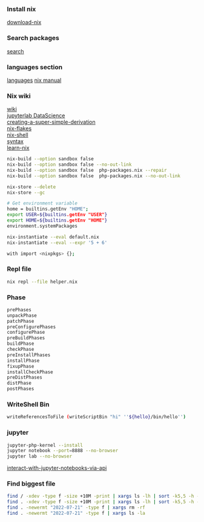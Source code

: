 ### Install nix
[download-nix](https://nixos.org/download.html#download-nix)   

### Search packages 
[search](https://search.nixos.org/packages)    

### languages section
[languages](https://github.com/NixOS/nixpkgs/tree/master/doc/languages-frameworks)
[nix manual](https://ryantm.github.io/nixpkgs/using/configuration/#chap-packageconfig)

### Nix wiki
[wiki](https://nixos.wiki/)   
[jupyterlab DataScience](https://nixos.wiki/wiki/Workgroup:DataScience)   
[creating-a-super-simple-derivation](https://www.sam.today/blog/creating-a-super-simple-derivation-learning-nix-pt-3/)     
[nix-flakes](https://xeiaso.net/blog/nix-flakes-2-2022-02-27)      
[nix-shell](https://nixos.wiki/wiki/Shell_Scripts)   
[syntax](https://gist.github.com/jD91mZM2/ccc42f1068780a52ed20c212120ebdac)   
[learn-nix](https://ianthehenry.com/posts/how-to-learn-nix/)   

```bash
nix-build --option sandbox false
nix-build --option sandbox false --no-out-link
nix-build --option sandbox false  php-packages.nix --repair
nix-build --option sandbox false  php-packages.nix --no-out-link

nix-store --delete
nix-store --gc

# Get environment variable
home = builtins.getEnv "HOME";
export USER=${builtins.getEnv "USER"}
export HOME=${builtins.getEnv "HOME"}
environment.systemPackages

nix-instantiate --eval default.nix 
nix-instantiate --eval --expr '5 + 6'

with import <nixpkgs> {};
```

### Repl file
```bash
nix repl --file helper.nix
```

### Phase
```bash
prePhases
unpackPhase
patchPhase
preConfigurePhases
configurePhase
preBuildPhases
buildPhase
checkPhase
preInstallPhases
installPhase
fixupPhase
installCheckPhase
preDistPhases
distPhase
postPhases
```


### WriteShell Bin
```bash
writeReferencesToFile (writeScriptBin "hi" ''${hello}/bin/hello'')
```

### jupyter
```bash
jupyter-php-kernel --install
jupyter notebook --port=8888 --no-browser
jupyter lab --no-browser
```
[interact-with-jupyter-notebooks-via-api](https://stackoverflow.com/questions/54475896/interact-with-jupyter-notebooks-via-api)

### Find biggest file
```bash
find / -xdev -type f -size +10M -print | xargs ls -lh | sort -k5,5 -h -r
find . -xdev -type f -size +10M -print | xargs ls -lh | sort -k5,5 -h -r
find . -newermt "2022-07-21" -type f | xargs rm -rf
find . -newermt "2022-07-21" -type f | xargs ls -la
```
